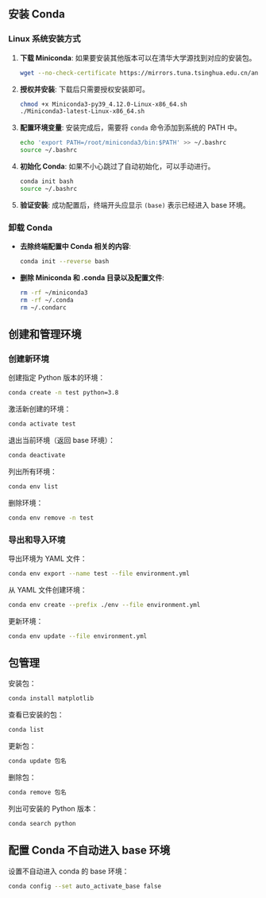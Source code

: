 ## 安装 Conda

### Linux 系统安装方式

1. **下载 Miniconda**:
   如果要安装其他版本可以在清华大学源找到对应的安装包。
   ```bash
   wget --no-check-certificate https://mirrors.tuna.tsinghua.edu.cn/anaconda/miniconda/Miniconda3-latest-Linux-x86_64.sh
   ```

2. **授权并安装**:
   下载后只需要授权安装即可。
   ```bash
   chmod +x Miniconda3-py39_4.12.0-Linux-x86_64.sh
   ./Miniconda3-latest-Linux-x86_64.sh
   ```

3. **配置环境变量**:
   安装完成后，需要将 `conda` 命令添加到系统的 PATH 中。
   ```bash
   echo 'export PATH=/root/miniconda3/bin:$PATH' >> ~/.bashrc
   source ~/.bashrc
   ```

4. **初始化 Conda**:
   如果不小心跳过了自动初始化，可以手动进行。
   ```bash
   conda init bash
   source ~/.bashrc
   ```

5. **验证安装**:
   成功配置后，终端开头应显示 `(base)` 表示已经进入 base 环境。

### 卸载 Conda

- **去除终端配置中 Conda 相关的内容**:
  ```bash
  conda init --reverse bash
  ```
- **删除 Miniconda 和 .conda 目录以及配置文件**:
  ```bash
  rm -rf ~/miniconda3
  rm -rf ~/.conda
  rm ~/.condarc
  ```

## 创建和管理环境

### 创建新环境

创建指定 Python 版本的环境：
```bash
conda create -n test python=3.8
```

激活新创建的环境：
```bash
conda activate test
```

退出当前环境（返回 base 环境）：
```bash
conda deactivate
```

列出所有环境：
```bash
conda env list
```

删除环境：
```bash
conda env remove -n test
```

### 导出和导入环境

导出环境为 YAML 文件：
```bash
conda env export --name test --file environment.yml
```

从 YAML 文件创建环境：
```bash
conda env create --prefix ./env --file environment.yml
```

更新环境：
```bash
conda env update --file environment.yml
```

## 包管理

安装包：
```bash
conda install matplotlib
```

查看已安装的包：
```bash
conda list
```

更新包：
```bash
conda update 包名
```

删除包：
```bash
conda remove 包名
```

列出可安装的 Python 版本：
```bash
conda search python
```

## 配置 Conda 不自动进入 base 环境

设置不自动进入 conda 的 base 环境：
```bash
conda config --set auto_activate_base false
```
